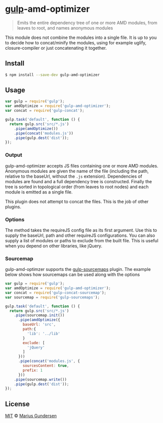 # [gulp](https://github.com/wearefractal/gulp)-amd-optimizer

> Emits the entire dependency tree of one or more AMD modules, from leaves to root, and names anonymous modules

This module does not combine the modules into a single file. It is up to you to decide how to concat/minify the modules, using for example uglify, closure-compiler or just concatenating it together. 

## Install

```bash
$ npm install --save-dev gulp-amd-optimizer
```


## Usage

```js
var gulp = require('gulp');
var amdOptimize = require('gulp-amd-optimizer');
var concat = require('gulp-concat');

gulp.task('default', function () {
  return gulp.src('src/*.js')
    .pipe(amdOptimize())
    .pipe(concat('modules.js'))
    .pipe(gulp.dest('dist'));
});
```

### Output

gulp-amd-optimizer accepts JS files containing one or more AMD modules. Anonymous modules are given the name of the file (including the path, relative to the baseUrl, without the `.js` extension). Dependencies of modules are found and a full dependency tree is constructed. Finally the tree is sorted in topological order (from leaves to root nodes) and each module is emitted as a single file.

This plugin does not attempt to concat the files. This is the job of other plugins.


### Options

The method takes the requireJS config file as its first argument. Use this to supply the baseUrl, path and other requireJS configurations. You can also supply a list of modules or paths to exclude from the built file. This is useful when you depend on other libraries, like jQuery. 

### Sourcemap

gulp-amd-optimzer supports the [gulp-sourcemaps](https://github.com/floridoo/gulp-sourcemaps/) plugin. The example below shows how sourcemaps can be used along with the options 

```js
var gulp = require('gulp');
var amdOptimize = require('gulp-amd-optimizer');
var concat = require('gulp-concat-sourcemap');
var sourcemap = require('gulp-sourcemaps');

gulp.task('default', function () {
  return gulp.src('src/*.js')
    .pipe(sourcemap.init())
      .pipe(amdOptimize({
        baseUrl: 'src',
        path:{
          'lib': '../lib'
        }
        exclude: [
          'jQuery'
        ]
      }))
      .pipe(concat('modules.js', {
        sourcesContent: true,
        prefix: 1
      }))
    .pipe(sourcemap.write())
    .pipe(gulp.dest('dist'));
});
```

## License

[MIT](http://opensource.org/licenses/MIT) © [Marius Gundersen](http://mariusgundersen.net)

